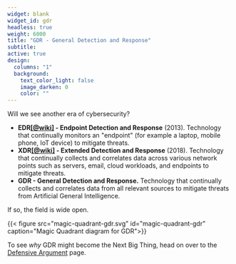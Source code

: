 ```yaml
---
widget: blank
widget_id: gdr
headless: true
weight: 6000
title: "GDR - General Detection and Response"
subtitle: 
active: true
design:
  columns: "1"
  background:
    text_color_light: false
    image_darken: 0
    color: ""
---
```


Will we see another era of cybersecurity?

 - **EDR[\[@wiki\]](https://en.wikipedia.org/wiki/Endpoint_detection_and_response) - Endpoint Detection and Response** (2013).  Technology that continually monitors an "endpoint" (for example a laptop, mobile phone, IoT device) to mitigate threats.
 - **XDR[\[@wiki\]](https://en.wikipedia.org/wiki/Extended_detection_and_response) - Extended Detection and Response** (2018). Technology that continually collects and correlates data across various network points such as servers, email, cloud workloads, and endpoints to mitigate threats.
 - **GDR - General Detection and Response.**  Technology that continually collects and correlates data from all relevant sources to mitigate threats from Artificial General Intelligence.

If so, the field is wide open.

{{< figure src="magic-quadrant-gdr.svg" id="magic-quadrant-gdr" caption="Magic Quadrant diagram for GDR">}}

To see *why* GDR might become the Next Big Thing, head on over to the [Defensive Argument](/defensive) page.
